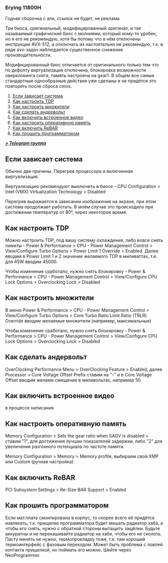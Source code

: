 ### Erying 11800H

Годная сборочка с али, ссылок не будет, не реклама

Три биоса, оригинальный, модифицированный оригинал, и так называемый графический биос с молниями, который кому-то удобен, но я его не рекомендую, хотя бы потому что в нём отключены инструкции AVX-512, а отключать их настоятельно не рекомендую, т.к. в ряде avx-задач наблюдается существенное снижение производительности.

Модифицированный биос отличается от оригинального только тем что по дефолту виртуализация отключена, блокировка возможности оверклокинга снята, память настроена на gear1. В общем все самые стандартные однообразные действия уже сделаны и не придётся это повторять после сброса cmos.

1. [Если зависает система](#Если-зависает-система)
2. [Как настроить TDP](#Как-настроить-TDP)
3. [Как настроить множители](#Как-настроить-множители)
4. [Как сделать андервольт](#Как-сделать-андервольт)
5. [Как включить встроенное видео](#Как-включить-встроенное-видео)
6. [Как настроить оперативную память](#Как-настроить-оперативную-память)
7. [Как включить ReBAR](#Как-включить-ReBAR)
8. [Как прошить программатором](#Как-прошить-программатором)

***[> Telegram группа](https://t.me/russian_xeon_community)***

## Если зависает система

Обычно две причины. Перегрев процессора и включенная виртуализация.

Виртуализацию рекомендуют выключить в биосе - CPU Configuration > Intel (VMX) Virtualization Technology > Disabled

Перегрев выражается в зависании изображения на экране, при этом система продолжает работать. В моём случае это происходило при достижении температур от 80°, через некоторое время.

## Как настроить TDP

Можно настроить TDP, под вашу систему охлаждения, либо вовсе снять лимиты - Power & Performance > CPU - Power Management Control > View/Configure Turbo Options > Power Limit 1 Override > Enabled. Далее вводим в Power Limit 1 и 2 значение желаемого TDP в миливаттах, т.е. для 45W вводим 45000.

Чтобы изменение сработало, нужно снять блокировку - Power & Performance > CPU - Power Management Control > View/Configure CPU Lock Options > Overclocking Lock > Disabled

## Как настроить множители

В меню Power & Performance > CPU - Power Management Control > View/Configure Turbo Options > Core Turbo Ratio Limit Ratio (TRLR) Override вводим желаемые множители (например, максимальные)

Чтобы изменение сработало, нужно снять блокировку - Power & Performance > CPU - Power Management Control > View/Configure CPU Lock Options > Overclocking Lock > Disabled

## Как сделать андервольт

OverClocking Performance Menu > OverClocking Feature > Enabled, далее Processor > Core Voltage Offset Prefix ставим на "-" и в Core Voltage Offset вводим желаем смещение в миливольтах, например 50

## Как включить встроенное видео

в процессе написания

## Как настроить оперативную память

Memory Configuration > Sets the gear ratio when SAGV is disabled > ставим "1", для достижения лучших показателей задержки, либо "2" для увеличения разгонного потенциала по частоте памяти

Memory Configuration > Memory > Memory profile, выбираем свой XMP или Custom (ручная настройка)

## Как включить ReBAR

PCI Subsystem Settings > Re-Size BAR Support > Enabled

## Как прошить программатором

Если мат.плата смонтирована в корпус, то скорее всего её придётся извлекать, т.к. прищепке программатора будет мешать радиатор хаба, а чтобы его снять, нужно с обратной стороны вытащить защёлки. Будьте аккуратны и не перекашивайте радиатор на хабе, чтобы его не сколоть. Пасту менять не нужно, термопрокладку тоже, т.к. там хороший термоинтерфейс с фазовым переходом. Может быть проблема с ловлей контакта прищепкой, но поймать его можно. Шейте через NeoProgrammer.